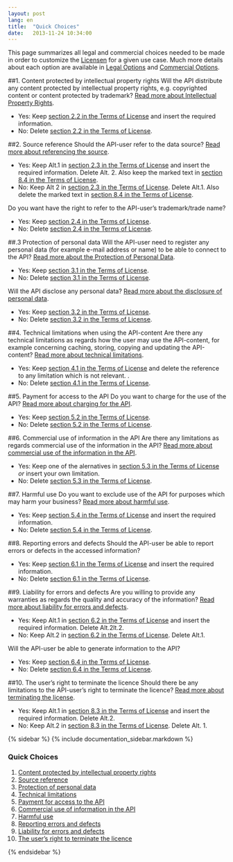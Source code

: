 ```yaml
---
layout: post
lang: en
title:  "Quick Choices"
date:   2013-11-24 10:34:00
---
```

This page summarizes all legal and commercial choices needed to be made in order to customize the [Licensen](/en/dokumentation/licens) for a given use case. Much more details about each option are available in [Legal Options](/en/dokumentation/rattsligaval/) and [Commercial Options](/en/dokumentation/affarsval/). 

##<a id="1">1. Content protected by intellectual property rights</a>
Will the API distribute any content protected by intellectual property rights, e.g. copyrighted content or content protected by trademark? [Read more about Intellectual Property Rights](/en/dokumentation/rattsligaval/#immaterialla).

* Yes: Keep [section 2.2 in the Terms of License](/en/dokumentation/licens#2.2) and insert the required information.
* No: Delete [section 2.2 in the Terms of License](/en/dokumentation/licens#2.2). 

##<a id="2">2. Source reference</a>
Should the API-user refer to the data source? [Read more about referencing the source](/en/dokumentation/affarsval/#hanvisning).

* Yes: Keep Alt.1 in [section 2.3 in the Terms of License](/en/dokumentation/licens#2.3) and insert the required information. Delete Alt. 2. Also keep the marked text in [section 8.4 in the Terms of License](/en/dokumentation/licens#8.4).
* No: Keep Alt 2 in [section 2.3 in the Terms of License](/en/dokumentation/licens#2.3). Delete Alt.1. Also delete the marked text in [section 8.4 in the Terms of License](/en/dokumentation/licens#8.4).

Do you want have the right to refer to the API-user’s trademark/trade name?

* Yes: Keep [section 2.4 in the Terms of License](/en/dokumentation/licens#2.4).
* No: Delete [section 2.4 in the Terms of License](/en/dokumentation/licens#2.4). 

##<a id="3">.3 Protection of personal data</a>
Will the API-user need to register any personal data (for example e-mail address or name) to be able to connect to the API? [Read more about the Protection of Personal Data](/en/dokumentation/rattsligaval/#pul).

* Yes: Keep [section 3.1 in the Terms of License](/en/dokumentation/licens#3.1).
* No: Delete [section 3.1 in the Terms of License](/en/dokumentation/licens#3.1). 

Will the API disclose any personal data? [Read more about the disclosure of personal data](/en/dokumentation/rattsligaval/#utlamning).

* Yes: Keep [section 3.2 in the Terms of License](/en/dokumentation/licens#3.2).
* No: Delete [section 3.2 in the Terms of License](/en/dokumentation/licens#3.2). 

##<a id="4">4. Technical limitations when using the API-content</a>
Are there any technical limitations as regards how the user may use the API-content, for example concerning caching, storing, copying and updating the API-content? [Read more about technical limitations](/en/dokumentation/affarsval/#tekniska).

* Yes: Keep [section 4.1 in the Terms of License](/en/dokumentation/licens#4.1) and delete the reference to any limitation which is not relevant. 
. 
* No: Delete [section 4.1 in the Terms of License](/en/dokumentation/licens#4.1). 

##<a id="5">5. Payment for access to the API</a>
Do you want to charge for the use of the API? [Read more about charging for the API](/en/dokumentation/affarsval/#betalning).

* Yes: Keep [section 5.2 in the Terms of License](/en/dokumentation/licens#5.2).
* No: Delete [section 5.2 in the Terms of License](/en/dokumentation/licens#5.2). 

##<a id="6">6. Commercial use of information in the API</a>
Are there any limitations as regards commercial use of the information in the API? [Read more about commercial use of the information in the API](/en/dokumentation/affarsval/#kommersiell).

* Yes: Keep one of the alernatives in [section 5.3 in the Terms of License](/en/dokumentation/licens#5.3) *or* insert your own limitation.
* No: Delete [section 5.3 in the Terms of License](/en/dokumentation/licens#5.3).

##<a id="7">7. Harmful use</a>
Do you want to exclude use of the API for purposes which may harm your business? [Read more about harmful use](/en/dokumentation/affarsval/#skada).

* Yes: Keep [section 5.4 in the Terms of License](/en/dokumentation/licens#5.4) and insert the required information.
* No: Delete [section 5.4 in the Terms of License](/en/dokumentation/licens#5.4).

##<a id="8">8. Reporting errors and defects</a>
Should the API-user be able to report errors or defects in the accessed information?

* Yes: Keep [section 6.1 in the Terms of License](/en/dokumentation/licens#6.1) and insert the required information.
* No: Delete [section 6.1 in the Terms of License](/en/dokumentation/licens#6.1). 

##<a id="9">9. Liability for errors and defects</a>
Are you willing to provide any warranties as regards the quality and accuracy of the information? [Read more about liability for errors and defects](/en/dokumentation/affarsval/#kvalitet).

* Yes: Keep Alt.1 in [section 6.2 in the Terms of License](/en/dokumentation/licens#6.2) and insert the required information. Delete Alt.2lt.2. 
* No: Keep Alt.2 in [section 6.2 in the Terms of License](/en/dokumentation/licens#6.2). Delete Alt.1.

Will the API-user be able to generate information to the API?

* Yes: Keep [section 6.4 in the Terms of License](/en/dokumentation/licens#6.4).
* No: Delete [section 6.4 in the Terms of License](/en/dokumentation/licens#6.4). 

##<a id="10">10. The user’s right to terminate the licence</a>
Should there be any limitations to the API-user’s right to terminate the licence? [Read more about terminating the license](/en/dokumentation/affarsval/#uppsagning).

* Yes: Keep Alt.1 in [section 8.3 in the Terms of License](/en/dokumentation/licens#8.3) and insert the required information. Delete Alt.2.
* No: Keep Alt.2 in [section 8.3 in the Terms of License](/en/dokumentation/licens#8.3). Delete Alt. 1.

{% sidebar %}
{% include documentation_sidebar.markdown %}

<div class="well">
<h3>Quick Choices</h3>
<ol>
	<li><a href="#1">Content protected by intellectual property rights</a></li>
	<li><a href="#2">Source reference</a></li>
	<li><a href="#3">Protection of personal data</a></li>
	<li><a href="#4">Technical limitations</a></li>
	<li><a href="#5">Payment for access to the API</a></li>
	<li><a href="#6">Commercial use of information in the API</a></li>
	<li><a href="#7">Harmful use</a></li>
	<li><a href="#7">Reporting errors and defects</a></li>
	<li><a href="#9">Liability for errors and defects</a></li>
	<li><a href="#10">The user’s right to terminate the licence</a></li>
<ol>
</div>
{% endsidebar %}

<script>
$( document ).ready(function() {
	$('.navbar li.active').removeClass('active');		    
	$('.navbar li#menu_choices').addClass('active');		
	$('.navbar li#menu_documentation').addClass('active');		    
});
</script>
